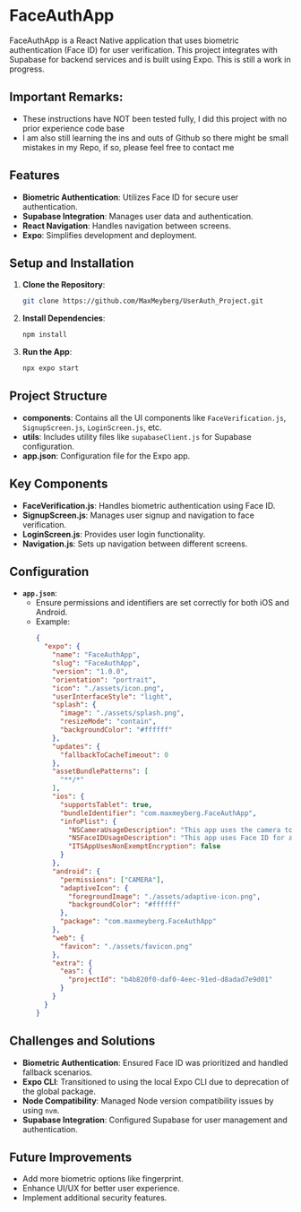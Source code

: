 # FaceAuthApp

FaceAuthApp is a React Native application that uses biometric authentication (Face ID) for user verification. This project integrates with Supabase for backend services and is built using Expo. This is still a work in progress.

## Important Remarks:
- These instructions have NOT been tested fully, I did this project with no prior experience code base
- I am also still learning the ins and outs of Github so there might be small mistakes in my Repo, if so, please feel free to contact me

## Features

- **Biometric Authentication**: Utilizes Face ID for secure user authentication.
- **Supabase Integration**: Manages user data and authentication.
- **React Navigation**: Handles navigation between screens.
- **Expo**: Simplifies development and deployment.

## Setup and Installation

1. **Clone the Repository**:
   ```bash
   git clone https://github.com/MaxMeyberg/UserAuth_Project.git
   ```

2. **Install Dependencies**:
   ```bash
   npm install
   ```

3. **Run the App**:
   ```bash
   npx expo start
   ```

## Project Structure

- **components**: Contains all the UI components like `FaceVerification.js`, `SignupScreen.js`, `LoginScreen.js`, etc.
- **utils**: Includes utility files like `supabaseClient.js` for Supabase configuration.
- **app.json**: Configuration file for the Expo app.

## Key Components

- **FaceVerification.js**: Handles biometric authentication using Face ID.
- **SignupScreen.js**: Manages user signup and navigation to face verification.
- **LoginScreen.js**: Provides user login functionality.
- **Navigation.js**: Sets up navigation between different screens.

## Configuration

- **`app.json`**:
  - Ensure permissions and identifiers are set correctly for both iOS and Android.
  - Example:
    ```json
    {
      "expo": {
        "name": "FaceAuthApp",
        "slug": "FaceAuthApp",
        "version": "1.0.0",
        "orientation": "portrait",
        "icon": "./assets/icon.png",
        "userInterfaceStyle": "light",
        "splash": {
          "image": "./assets/splash.png",
          "resizeMode": "contain",
          "backgroundColor": "#ffffff"
        },
        "updates": {
          "fallbackToCacheTimeout": 0
        },
        "assetBundlePatterns": [
          "**/*"
        ],
        "ios": {
          "supportsTablet": true,
          "bundleIdentifier": "com.maxmeyberg.FaceAuthApp",
          "infoPlist": {
            "NSCameraUsageDescription": "This app uses the camera to scan faces.",
            "NSFaceIDUsageDescription": "This app uses Face ID for authentication.",
            "ITSAppUsesNonExemptEncryption": false
          }
        },
        "android": {
          "permissions": ["CAMERA"],
          "adaptiveIcon": {
            "foregroundImage": "./assets/adaptive-icon.png",
            "backgroundColor": "#ffffff"
          },
          "package": "com.maxmeyberg.FaceAuthApp"
        },
        "web": {
          "favicon": "./assets/favicon.png"
        },
        "extra": {
          "eas": {
            "projectId": "b4b820f0-daf0-4eec-91ed-d8adad7e9d01"
          }
        }
      }
    }
    ```

## Challenges and Solutions

- **Biometric Authentication**: Ensured Face ID was prioritized and handled fallback scenarios.
- **Expo CLI**: Transitioned to using the local Expo CLI due to deprecation of the global package.
- **Node Compatibility**: Managed Node version compatibility issues by using `nvm`.
- **Supabase Integration**: Configured Supabase for user management and authentication.

## Future Improvements

- Add more biometric options like fingerprint.
- Enhance UI/UX for better user experience.
- Implement additional security features.

